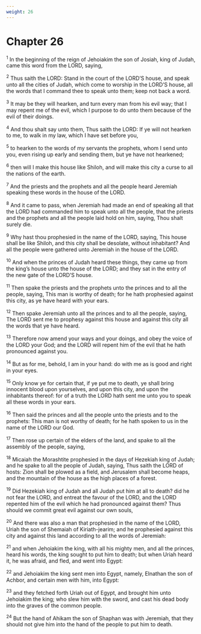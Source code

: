 ```yaml
---
weight: 26
---
```


# Chapter 26

<sup>1</sup> In the beginning of the reign of Jehoiakim the son of Josiah, king of Judah, came this word from the LORD, saying, 

<sup>2</sup> Thus saith the LORD: Stand in the court of the LORD’S house, and speak unto all the cities of Judah, which come to worship in the LORD’S house, all the words that I command thee to speak unto them; keep not back a word. 

<sup>3</sup> It may be they will hearken, and turn every man from his evil way; that I may repent me of the evil, which I purpose to do unto them because of the evil of their doings. 

<sup>4</sup> And thou shalt say unto them, Thus saith the LORD: If ye will not hearken to me, to walk in my law, which I have set before you, 

<sup>5</sup> to hearken to the words of my servants the prophets, whom I send unto you, even rising up early and sending them, but ye have not hearkened; 

<sup>6</sup> then will I make this house like Shiloh, and will make this city a curse to all the nations of the earth. 

<sup>7</sup> And the priests and the prophets and all the people heard Jeremiah speaking these words in the house of the LORD. 

<sup>8</sup> And it came to pass, when Jeremiah had made an end of speaking all that the LORD had commanded him to speak unto all the people, that the priests and the prophets and all the people laid hold on him, saying, Thou shalt surely die. 

<sup>9</sup> Why hast thou prophesied in the name of the LORD, saying, This house shall be like Shiloh, and this city shall be desolate, without inhabitant? And all the people were gathered unto Jeremiah in the house of the LORD. 

<sup>10</sup> And when the princes of Judah heard these things, they came up from the king’s house unto the house of the LORD; and they sat in the entry of the new gate of the LORD’S house. 

<sup>11</sup> Then spake the priests and the prophets unto the princes and to all the people, saying, This man is worthy of death; for he hath prophesied against this city, as ye have heard with your ears. 

<sup>12</sup> Then spake Jeremiah unto all the princes and to all the people, saying, The LORD sent me to prophesy against this house and against this city all the words that ye have heard. 

<sup>13</sup> Therefore now amend your ways and your doings, and obey the voice of the LORD your God; and the LORD will repent him of the evil that he hath pronounced against you. 

<sup>14</sup> But as for me, behold, I am in your hand: do with me as is good and right in your eyes. 

<sup>15</sup> Only know ye for certain that, if ye put me to death, ye shall bring innocent blood upon yourselves, and upon this city, and upon the inhabitants thereof: for of a truth the LORD hath sent me unto you to speak all these words in your ears. 

<sup>16</sup> Then said the princes and all the people unto the priests and to the prophets: This man is not worthy of death; for he hath spoken to us in the name of the LORD our God. 

<sup>17</sup> Then rose up certain of the elders of the land, and spake to all the assembly of the people, saying, 

<sup>18</sup> Micaiah the Morashtite prophesied in the days of Hezekiah king of Judah; and he spake to all the people of Judah, saying, Thus saith the LORD of hosts: Zion shall be plowed as a field, and Jerusalem shall become heaps, and the mountain of the house as the high places of a forest. 

<sup>19</sup> Did Hezekiah king of Judah and all Judah put him at all to death? did he not fear the LORD, and entreat the favour of the LORD, and the LORD repented him of the evil which he had pronounced against them? Thus should we commit great evil against our own souls, 

<sup>20</sup> And there was also a man that prophesied in the name of the LORD, Uriah the son of Shemaiah of Kiriath-jearim; and he prophesied against this city and against this land according to all the words of Jeremiah: 

<sup>21</sup> and when Jehoiakim the king, with all his mighty men, and all the princes, heard his words, the king sought to put him to death; but when Uriah heard it, he was afraid, and fled, and went into Egypt: 

<sup>22</sup> and Jehoiakim the king sent men into Egypt, namely, Elnathan the son of Achbor, and certain men with him, into Egypt: 

<sup>23</sup> and they fetched forth Uriah out of Egypt, and brought him unto Jehoiakim the king; who slew him with the sword, and cast his dead body into the graves of the common people. 

<sup>24</sup> But the hand of Ahikam the son of Shaphan was with Jeremiah, that they should not give him into the hand of the people to put him to death. 


